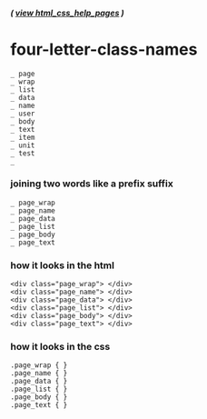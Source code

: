 ##### ( [view html_css_help_pages](https://github.com/students-at-thinkful/html_css_help_pages) )

# four-letter-class-names

```
_ page
_ wrap
_ list
_ data
_ name
_ user
_ body
_ text
_ item
_ unit
_ test
_ 
```

### joining two words like a prefix suffix 

```
_ page_wrap
_ page_name
_ page_data
_ page_list
_ page_body
_ page_text
```

### how it looks in the html 

```
<div class="page_wrap"> </div>
<div class="page_name"> </div>
<div class="page_data"> </div>
<div class="page_list"> </div>
<div class="page_body"> </div>
<div class="page_text"> </div>
```

### how it looks in the css 

```
.page_wrap { }
.page_name { }
.page_data { }
.page_list { }
.page_body { }
.page_text { }
```


